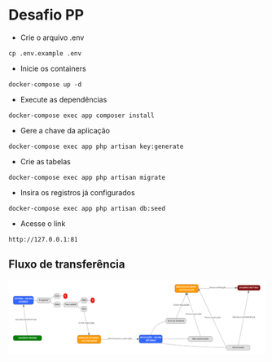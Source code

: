 # Desafio PP

- Crie o arquivo .env
```
cp .env.example .env
```

- Inicie os containers
```
docker-compose up -d
```

- Execute as dependências
```
docker-compose exec app composer install
```

- Gere a chave da aplicação
```
docker-compose exec app php artisan key:generate
```

- Crie as tabelas
```
docker-compose exec app php artisan migrate
```

- Insira os registros já configurados
```
docker-compose exec app php artisan db:seed
```

- Acesse o link
```
http://127.0.0.1:81
```

## Fluxo de transferência

![image](fluxo_de_transferencia.png)